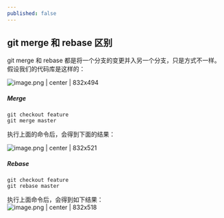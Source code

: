 ```yaml
---
published: false
---
```

## git merge 和 rebase 区别
git merge 和 rebase 都是将一个分支的变更并入另一个分支，只是方式不一样。假设我们的代码库是这样的：

![image.png | center | 832x494](https://lark-assets-prod.oss-cn-hangzhou.aliyuncs.com/2018/png/f3b23df7-71f3-4663-86cd-da518d44cc71.png)
##### Merge
```
git checkout feature
git merge master
```

执行上面的命令后，会得到下面的结果：

![image.png | center | 832x521](https://lark-assets-prod.oss-cn-hangzhou.aliyuncs.com/2018/png/99914f75-f280-4c76-88af-1ab31869f749.png)

##### Rebase
```
git checkout feature
git rebase master
```

执行上面命令后，会得到如下结果：
[  
](http://wiki.tonghs.com/?attachment_id=188)
![image.png | center | 832x518](https://lark-assets-prod.oss-cn-hangzhou.aliyuncs.com/2018/png/652b5265-a374-4036-a99f-434480e8f82f.png)
